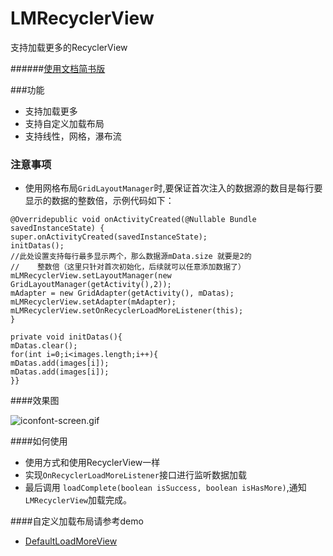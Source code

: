 

# LMRecyclerView
支持加载更多的RecyclerView

######[使用文档简书版](http://www.jianshu.com/p/09c076d275d5)

###功能
* 支持加载更多
* 支持自定义加载布局
* 支持线性，网格，瀑布流

### 注意事项
* 使用网格布局`GridLayoutManager`时,要保证首次注入的数据源的数目是每行要显示的数据的整数倍，示例代码如下：

```
@Overridepublic void onActivityCreated(@Nullable Bundle savedInstanceState) {
super.onActivityCreated(savedInstanceState);  
initDatas(); 
//此处设置支持每行最多显示两个，那么数据源mData.size 就要是2的
//    整数倍（这里只针对首次初始化，后续就可以任意添加数据了）
mLMRecyclerView.setLayoutManager(new GridLayoutManager(getActivity(),2));
mAdapter = new GridAdapter(getActivity(), mDatas); 
mLMRecyclerView.setAdapter(mAdapter); 
mLMRecyclerView.setOnRecyclerLoadMoreListener(this);
}

private void initDatas(){ 
mDatas.clear();  
for(int i=0;i<images.length;i++){
mDatas.add(images[i]);  
mDatas.add(images[i]); 
}}

```
####效果图

![iconfont-screen.gif](http://upload-images.jianshu.io/upload_images/1928103-8cafb61a52c74abc.gif?imageMogr2/auto-orient/strip)

####如何使用
* 使用方式和使用RecyclerView一样
* 实现`OnRecyclerLoadMoreListener`接口进行监听数据加载
* 最后调用 `loadComplete(boolean isSuccess, boolean isHasMore)`,通知`LMRecyclerView`加载完成。

####自定义加载布局请参考demo
*  [DefaultLoadMoreView](https://github.com/cocolove2/LMRecyclerView/blob/master/app/src/main/java/com/cocolove2/lmrecyclerviewdemo/lmRecyclerview/DefaultLoadMoreView.java)
